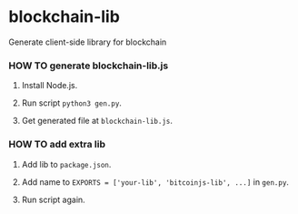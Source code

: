# blockchain-lib

Generate client-side library for blockchain

### HOW TO generate blockchain-lib.js

1. Install Node.js.

2. Run script `python3 gen.py`.

3. Get generated file at `blockchain-lib.js`.

### HOW TO add extra lib

1. Add lib to `package.json`.

2. Add name to `EXPORTS = ['your-lib', 'bitcoinjs-lib', ...]` in `gen.py`.

3. Run script again.
